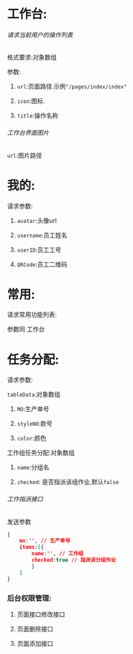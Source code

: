 # 工作台:

###### 请求当前用户的操作列表

格式要求:对象数组

参数:

1. `url`:页面路径.示例`"/pages/index/index"`

2. `icon`:图标.

3. `title`:操作名称

###### 工作台界面图片

`url`:图片路径

# 我的:

请求参数:

1. `avatar`:头像url

2. `username`:员工姓名

3. `userID`:员工工号

4. `QRCode`:员工二维码

# 常用:

请求常用功能列表:

 参数同 工作台

# 任务分配:

请求参数:

`tableData`:对象数组

1. `MO`:生产单号

2. `styleNO`:款号

3. `color`:颜色

工作组任务分配:对象数组

1. `name`:分组名

2. `checked`: 是否指派该组作业,默认`false`

###### 工作指派接口

发送参数

```json
{
    mo:'', // 生产单号
    items:[{
        name:'', // 工作组
        checked:true // 指派该分组作业
        }
    ]
}
```

### 后台权限管理:

1. 页面接口修改接口

2. 页面删除接口

3. 页面添加接口



